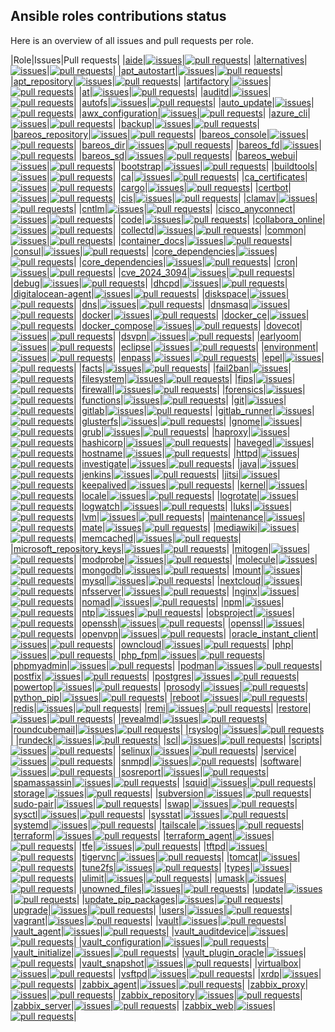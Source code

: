 ## Ansible roles contributions status

Here is an overview of all issues and pull requests per role.

|Role|Issues|Pull requests|
|[aide](https://galaxy.ansible.com/robertdebock/aide)|[![issues](https://img.shields.io/github/issues-raw/robertdebock/ansible-role-aide)](https://github.com/robertdebock/ansible-role-aide/issues)|[![pull requests](https://img.shields.io/github/issues-pr/robertdebock/ansible-role-aide)](https://github.com/robertdebock/ansible-role-aide/pulls)|
|[alternatives](https://galaxy.ansible.com/robertdebock/alternatives)|[![issues](https://img.shields.io/github/issues-raw/robertdebock/ansible-role-alternatives)](https://github.com/robertdebock/ansible-role-alternatives/issues)|[![pull requests](https://img.shields.io/github/issues-pr/robertdebock/ansible-role-alternatives)](https://github.com/robertdebock/ansible-role-alternatives/pulls)|
|[apt_autostart](https://galaxy.ansible.com/robertdebock/apt_autostart)|[![issues](https://img.shields.io/github/issues-raw/robertdebock/ansible-role-apt_autostart)](https://github.com/robertdebock/ansible-role-apt_autostart/issues)|[![pull requests](https://img.shields.io/github/issues-pr/robertdebock/ansible-role-apt_autostart)](https://github.com/robertdebock/ansible-role-apt_autostart/pulls)|
|[apt_repository](https://galaxy.ansible.com/robertdebock/apt_repository)|[![issues](https://img.shields.io/github/issues-raw/robertdebock/ansible-role-apt_repository)](https://github.com/robertdebock/ansible-role-apt_repository/issues)|[![pull requests](https://img.shields.io/github/issues-pr/robertdebock/ansible-role-apt_repository)](https://github.com/robertdebock/ansible-role-apt_repository/pulls)|
|[artifactory](https://galaxy.ansible.com/robertdebock/artifactory)|[![issues](https://img.shields.io/github/issues-raw/robertdebock/ansible-role-artifactory)](https://github.com/robertdebock/ansible-role-artifactory/issues)|[![pull requests](https://img.shields.io/github/issues-pr/robertdebock/ansible-role-artifactory)](https://github.com/robertdebock/ansible-role-artifactory/pulls)|
|[at](https://galaxy.ansible.com/robertdebock/at)|[![issues](https://img.shields.io/github/issues-raw/robertdebock/ansible-role-at)](https://github.com/robertdebock/ansible-role-at/issues)|[![pull requests](https://img.shields.io/github/issues-pr/robertdebock/ansible-role-at)](https://github.com/robertdebock/ansible-role-at/pulls)|
|[auditd](https://galaxy.ansible.com/robertdebock/auditd)|[![issues](https://img.shields.io/github/issues-raw/robertdebock/ansible-role-auditd)](https://github.com/robertdebock/ansible-role-auditd/issues)|[![pull requests](https://img.shields.io/github/issues-pr/robertdebock/ansible-role-auditd)](https://github.com/robertdebock/ansible-role-auditd/pulls)|
|[autofs](https://galaxy.ansible.com/robertdebock/autofs)|[![issues](https://img.shields.io/github/issues-raw/robertdebock/ansible-role-autofs)](https://github.com/robertdebock/ansible-role-autofs/issues)|[![pull requests](https://img.shields.io/github/issues-pr/robertdebock/ansible-role-autofs)](https://github.com/robertdebock/ansible-role-autofs/pulls)|
|[auto_update](https://galaxy.ansible.com/robertdebock/auto_update)|[![issues](https://img.shields.io/github/issues-raw/robertdebock/ansible-role-auto_update)](https://github.com/robertdebock/ansible-role-auto_update/issues)|[![pull requests](https://img.shields.io/github/issues-pr/robertdebock/ansible-role-auto_update)](https://github.com/robertdebock/ansible-role-auto_update/pulls)|
|[awx_configuration](https://galaxy.ansible.com/robertdebock/awx_configuration)|[![issues](https://img.shields.io/github/issues-raw/robertdebock/ansible-role-awx_configuration)](https://github.com/robertdebock/ansible-role-awx_configuration/issues)|[![pull requests](https://img.shields.io/github/issues-pr/robertdebock/ansible-role-awx_configuration)](https://github.com/robertdebock/ansible-role-awx_configuration/pulls)|
|[azure_cli](https://galaxy.ansible.com/robertdebock/azure_cli)|[![issues](https://img.shields.io/github/issues-raw/robertdebock/ansible-role-azure_cli)](https://github.com/robertdebock/ansible-role-azure_cli/issues)|[![pull requests](https://img.shields.io/github/issues-pr/robertdebock/ansible-role-azure_cli)](https://github.com/robertdebock/ansible-role-azure_cli/pulls)|
|[backup](https://galaxy.ansible.com/robertdebock/backup)|[![issues](https://img.shields.io/github/issues-raw/robertdebock/ansible-role-backup)](https://github.com/robertdebock/ansible-role-backup/issues)|[![pull requests](https://img.shields.io/github/issues-pr/robertdebock/ansible-role-backup)](https://github.com/robertdebock/ansible-role-backup/pulls)|
|[bareos_repository](https://galaxy.ansible.com/robertdebock/bareos_repository)|[![issues](https://img.shields.io/github/issues-raw/robertdebock/ansible-role-bareos_repository)](https://github.com/robertdebock/ansible-role-bareos_repository/issues)|[![pull requests](https://img.shields.io/github/issues-pr/robertdebock/ansible-role-bareos_repository)](https://github.com/robertdebock/ansible-role-bareos_repository/pulls)|
|[bareos_console](https://galaxy.ansible.com/robertdebock/bareos_console)|[![issues](https://img.shields.io/github/issues-raw/robertdebock/ansible-role-bareos_console)](https://github.com/robertdebock/ansible-role-bareos_console/issues)|[![pull requests](https://img.shields.io/github/issues-pr/robertdebock/ansible-role-bareos_console)](https://github.com/robertdebock/ansible-role-bareos_console/pulls)|
|[bareos_dir](https://galaxy.ansible.com/robertdebock/bareos_dir)|[![issues](https://img.shields.io/github/issues-raw/robertdebock/ansible-role-bareos_dir)](https://github.com/robertdebock/ansible-role-bareos_dir/issues)|[![pull requests](https://img.shields.io/github/issues-pr/robertdebock/ansible-role-bareos_dir)](https://github.com/robertdebock/ansible-role-bareos_dir/pulls)|
|[bareos_fd](https://galaxy.ansible.com/robertdebock/bareos_fd)|[![issues](https://img.shields.io/github/issues-raw/robertdebock/ansible-role-bareos_fd)](https://github.com/robertdebock/ansible-role-bareos_fd/issues)|[![pull requests](https://img.shields.io/github/issues-pr/robertdebock/ansible-role-bareos_fd)](https://github.com/robertdebock/ansible-role-bareos_fd/pulls)|
|[bareos_sd](https://galaxy.ansible.com/robertdebock/bareos_sd)|[![issues](https://img.shields.io/github/issues-raw/robertdebock/ansible-role-bareos_sd)](https://github.com/robertdebock/ansible-role-bareos_sd/issues)|[![pull requests](https://img.shields.io/github/issues-pr/robertdebock/ansible-role-bareos_sd)](https://github.com/robertdebock/ansible-role-bareos_sd/pulls)|
|[bareos_webui](https://galaxy.ansible.com/robertdebock/bareos_webubareos_webui)|[![issues](https://img.shields.io/github/issues-raw/robertdebock/ansible-role-bareos_webui)](https://github.com/robertdebock/ansible-role-bareos_webui/issues)|[![pull requests](https://img.shields.io/github/issues-pr/robertdebock/ansible-role-bareos_webui)](https://github.com/robertdebock/ansible-role-bareos_webui/pulls)|
|[bootstrap](https://galaxy.ansible.com/robertdebock/bootstrap)|[![issues](https://img.shields.io/github/issues-raw/robertdebock/ansible-role-bootstrap)](https://github.com/robertdebock/ansible-role-bootstrap/issues)|[![pull requests](https://img.shields.io/github/issues-pr/robertdebock/ansible-role-bootstrap)](https://github.com/robertdebock/ansible-role-bootstrap/pulls)|
|[buildtools](https://galaxy.ansible.com/robertdebock/buildtools)|[![issues](https://img.shields.io/github/issues-raw/robertdebock/ansible-role-buildtools)](https://github.com/robertdebock/ansible-role-buildtools/issues)|[![pull requests](https://img.shields.io/github/issues-pr/robertdebock/ansible-role-buildtools)](https://github.com/robertdebock/ansible-role-buildtools/pulls)|
|[ca](https://galaxy.ansible.com/robertdebock/ca)|[![issues](https://img.shields.io/github/issues-raw/robertdebock/ansible-role-ca)](https://github.com/robertdebock/ansible-role-ca/issues)|[![pull requests](https://img.shields.io/github/issues-pr/robertdebock/ansible-role-ca)](https://github.com/robertdebock/ansible-role-ca/pulls)|
|[ca_certificates](https://galaxy.ansible.com/robertdebock/ca_certificates)|[![issues](https://img.shields.io/github/issues-raw/robertdebock/ansible-role-ca_certificates)](https://github.com/robertdebock/ansible-role-ca_certificates/issues)|[![pull requests](https://img.shields.io/github/issues-pr/robertdebock/ansible-role-ca_certificates)](https://github.com/robertdebock/ansible-role-ca_certificates/pulls)|
|[cargo](https://galaxy.ansible.com/robertdebock/cargo)|[![issues](https://img.shields.io/github/issues-raw/robertdebock/ansible-role-cargo)](https://github.com/robertdebock/ansible-role-cargo/issues)|[![pull requests](https://img.shields.io/github/issues-pr/robertdebock/ansible-role-cargo)](https://github.com/robertdebock/ansible-role-cargo/pulls)|
|[certbot](https://galaxy.ansible.com/robertdebock/certbot)|[![issues](https://img.shields.io/github/issues-raw/robertdebock/ansible-role-certbot)](https://github.com/robertdebock/ansible-role-certbot/issues)|[![pull requests](https://img.shields.io/github/issues-pr/robertdebock/ansible-role-certbot)](https://github.com/robertdebock/ansible-role-certbot/pulls)|
|[cis](https://galaxy.ansible.com/robertdebock/cis)|[![issues](https://img.shields.io/github/issues-raw/robertdebock/ansible-role-cis)](https://github.com/robertdebock/ansible-role-cis/issues)|[![pull requests](https://img.shields.io/github/issues-pr/robertdebock/ansible-role-cis)](https://github.com/robertdebock/ansible-role-cis/pulls)|
|[clamav](https://galaxy.ansible.com/robertdebock/clamav)|[![issues](https://img.shields.io/github/issues-raw/robertdebock/ansible-role-clamav)](https://github.com/robertdebock/ansible-role-clamav/issues)|[![pull requests](https://img.shields.io/github/issues-pr/robertdebock/ansible-role-clamav)](https://github.com/robertdebock/ansible-role-clamav/pulls)|
|[cntlm](https://galaxy.ansible.com/robertdebock/cntlm)|[![issues](https://img.shields.io/github/issues-raw/robertdebock/ansible-role-cntlm)](https://github.com/robertdebock/ansible-role-cntlm/issues)|[![pull requests](https://img.shields.io/github/issues-pr/robertdebock/ansible-role-cntlm)](https://github.com/robertdebock/ansible-role-cntlm/pulls)|
|[cisco_anyconnect](https://galaxy.ansible.com/robertdebock/cisco_anyconnect)|[![issues](https://img.shields.io/github/issues-raw/robertdebock/ansible-role-cisco_anyconnect)](https://github.com/robertdebock/ansible-role-cisco_anyconnect/issues)|[![pull requests](https://img.shields.io/github/issues-pr/robertdebock/ansible-role-cisco_anyconnect)](https://github.com/robertdebock/ansible-role-cisco_anyconnect/pulls)|
|[code](https://galaxy.ansible.com/robertdebock/code)|[![issues](https://img.shields.io/github/issues-raw/robertdebock/ansible-role-code)](https://github.com/robertdebock/ansible-role-code/issues)|[![pull requests](https://img.shields.io/github/issues-pr/robertdebock/ansible-role-code)](https://github.com/robertdebock/ansible-role-code/pulls)|
|[collabora_online](https://galaxy.ansible.com/robertdebock/collabora_online)|[![issues](https://img.shields.io/github/issues-raw/robertdebock/ansible-role-collabora_online)](https://github.com/robertdebock/ansible-role-collabora_online/issues)|[![pull requests](https://img.shields.io/github/issues-pr/robertdebock/ansible-role-collabora_online)](https://github.com/robertdebock/ansible-role-collabora_online/pulls)|
|[collectd](https://galaxy.ansible.com/robertdebock/collectd)|[![issues](https://img.shields.io/github/issues-raw/robertdebock/ansible-role-collectd)](https://github.com/robertdebock/ansible-role-collectd/issues)|[![pull requests](https://img.shields.io/github/issues-pr/robertdebock/ansible-role-collectd)](https://github.com/robertdebock/ansible-role-collectd/pulls)|
|[common](https://galaxy.ansible.com/robertdebock/common)|[![issues](https://img.shields.io/github/issues-raw/robertdebock/ansible-role-common)](https://github.com/robertdebock/ansible-role-common/issues)|[![pull requests](https://img.shields.io/github/issues-pr/robertdebock/ansible-role-common)](https://github.com/robertdebock/ansible-role-common/pulls)|
|[container_docs](https://galaxy.ansible.com/robertdebock/container_docs)|[![issues](https://img.shields.io/github/issues-raw/robertdebock/ansible-role-container_docs)](https://github.com/robertdebock/ansible-role-container_docs/issues)|[![pull requests](https://img.shields.io/github/issues-pr/robertdebock/ansible-role-container_docs)](https://github.com/robertdebock/ansible-role-container_docs/pulls)|
|[consul](https://galaxy.ansible.com/robertdebock/consul)|[![issues](https://img.shields.io/github/issues-raw/robertdebock/ansible-role-consul)](https://github.com/robertdebock/ansible-role-consul/issues)|[![pull requests](https://img.shields.io/github/issues-pr/robertdebock/ansible-role-consul)](https://github.com/robertdebock/ansible-role-consul/pulls)|
|[core_dependencies](https://galaxy.ansible.com/robertdebock/core_dependencies)|[![issues](https://img.shields.io/github/issues-raw/robertdebock/ansible-role-core_dependencies)](https://github.com/robertdebock/ansible-role-core_dependencies/issues)|[![pull requests](https://img.shields.io/github/issues-pr/robertdebock/ansible-role-core_dependencies)](https://github.com/robertdebock/ansible-role-core_dependencies/pulls)|
|[core_dependencies](https://galaxy.ansible.com/robertdebock/core_dependencies)|[![issues](https://img.shields.io/github/issues-raw/robertdebock/ansible-role-core_dependencies)](https://github.com/robertdebock/ansible-role-core_dependencies/issues)|[![pull requests](https://img.shields.io/github/issues-pr/robertdebock/ansible-role-core_dependencies)](https://github.com/robertdebock/ansible-role-core_dependencies/pulls)|
|[cron](https://galaxy.ansible.com/robertdebock/cron)|[![issues](https://img.shields.io/github/issues-raw/robertdebock/ansible-role-cron)](https://github.com/robertdebock/ansible-role-cron/issues)|[![pull requests](https://img.shields.io/github/issues-pr/robertdebock/ansible-role-cron)](https://github.com/robertdebock/ansible-role-cron/pulls)|
|[cve_2024_3094](https://galaxy.ansible.com/robertdebock/cve_2024_3094)|[![issues](https://img.shields.io/github/issues-raw/robertdebock/ansible-role-cve_2024_3094)](https://github.com/robertdebock/ansible-role-cve_2024_3094/issues)|[![pull requests](https://img.shields.io/github/issues-pr/robertdebock/ansible-role-cve_2024_3094)](https://github.com/robertdebock/ansible-role-cve_2024_3094/pulls)|
|[debug](https://galaxy.ansible.com/robertdebock/debug)|[![issues](https://img.shields.io/github/issues-raw/robertdebock/ansible-role-debug)](https://github.com/robertdebock/ansible-role-debug/issues)|[![pull requests](https://img.shields.io/github/issues-pr/robertdebock/ansible-role-debug)](https://github.com/robertdebock/ansible-role-debug/pulls)|
|[dhcpd](https://galaxy.ansible.com/robertdebock/dhcpd)|[![issues](https://img.shields.io/github/issues-raw/robertdebock/ansible-role-dhcpd)](https://github.com/robertdebock/ansible-role-dhcpd/issues)|[![pull requests](https://img.shields.io/github/issues-pr/robertdebock/ansible-role-dhcpd)](https://github.com/robertdebock/ansible-role-dhcpd/pulls)|
|[digitalocean-agent](https://galaxy.ansible.com/robertdebock/digitalocean-agent)|[![issues](https://img.shields.io/github/issues-raw/robertdebock/ansible-role-digitalocean-agent)](https://github.com/robertdebock/ansible-role-digitalocean-agent/issues)|[![pull requests](https://img.shields.io/github/issues-pr/robertdebock/ansible-role-digitalocean-agent)](https://github.com/robertdebock/ansible-role-digitalocean-agent/pulls)|
|[diskspace](https://galaxy.ansible.com/robertdebock/diskspace)|[![issues](https://img.shields.io/github/issues-raw/robertdebock/ansible-role-diskspace)](https://github.com/robertdebock/ansible-role-diskspace/issues)|[![pull requests](https://img.shields.io/github/issues-pr/robertdebock/ansible-role-diskspace)](https://github.com/robertdebock/ansible-role-diskspace/pulls)|
|[dns](https://galaxy.ansible.com/robertdebock/dns)|[![issues](https://img.shields.io/github/issues-raw/robertdebock/ansible-role-dns)](https://github.com/robertdebock/ansible-role-dns/issues)|[![pull requests](https://img.shields.io/github/issues-pr/robertdebock/ansible-role-dns)](https://github.com/robertdebock/ansible-role-dns/pulls)|
|[dnsmasq](https://galaxy.ansible.com/robertdebock/dnsmasq)|[![issues](https://img.shields.io/github/issues-raw/robertdebock/ansible-role-dnsmasq)](https://github.com/robertdebock/ansible-role-dnsmasq/issues)|[![pull requests](https://img.shields.io/github/issues-pr/robertdebock/ansible-role-dnsmasq)](https://github.com/robertdebock/ansible-role-dnsmasq/pulls)|
|[docker](https://galaxy.ansible.com/robertdebock/docker)|[![issues](https://img.shields.io/github/issues-raw/robertdebock/ansible-role-docker)](https://github.com/robertdebock/ansible-role-docker/issues)|[![pull requests](https://img.shields.io/github/issues-pr/robertdebock/ansible-role-docker)](https://github.com/robertdebock/ansible-role-docker/pulls)|
|[docker_ce](https://galaxy.ansible.com/robertdebock/docker_ce)|[![issues](https://img.shields.io/github/issues-raw/robertdebock/ansible-role-docker_ce)](https://github.com/robertdebock/ansible-role-docker_ce/issues)|[![pull requests](https://img.shields.io/github/issues-pr/robertdebock/ansible-role-docker_ce)](https://github.com/robertdebock/ansible-role-docker_ce/pulls)|
|[docker_compose](https://galaxy.ansible.com/robertdebock/docker_compose)|[![issues](https://img.shields.io/github/issues-raw/robertdebock/ansible-role-docker_compose)](https://github.com/robertdebock/ansible-role-docker_compose/issues)|[![pull requests](https://img.shields.io/github/issues-pr/robertdebock/ansible-role-docker_compose)](https://github.com/robertdebock/ansible-role-docker_compose/pulls)|
|[dovecot](https://galaxy.ansible.com/robertdebock/dovecot)|[![issues](https://img.shields.io/github/issues-raw/robertdebock/ansible-role-dovecot)](https://github.com/robertdebock/ansible-role-dovecot/issues)|[![pull requests](https://img.shields.io/github/issues-pr/robertdebock/ansible-role-dovecot)](https://github.com/robertdebock/ansible-role-dovecot/pulls)|
|[dsvpn](https://galaxy.ansible.com/robertdebock/dsvpn)|[![issues](https://img.shields.io/github/issues-raw/robertdebock/ansible-role-dsvpn)](https://github.com/robertdebock/ansible-role-dsvpn/issues)|[![pull requests](https://img.shields.io/github/issues-pr/robertdebock/ansible-role-dsvpn)](https://github.com/robertdebock/ansible-role-dsvpn/pulls)|
|[earlyoom](https://galaxy.ansible.com/robertdebock/earlyoom)|[![issues](https://img.shields.io/github/issues-raw/robertdebock/ansible-role-earlyoom)](https://github.com/robertdebock/ansible-role-earlyoom/issues)|[![pull requests](https://img.shields.io/github/issues-pr/robertdebock/ansible-role-earlyoom)](https://github.com/robertdebock/ansible-role-earlyoom/pulls)|
|[eclipse](https://galaxy.ansible.com/robertdebock/eclipse)|[![issues](https://img.shields.io/github/issues-raw/robertdebock/ansible-role-eclipse)](https://github.com/robertdebock/ansible-role-eclipse/issues)|[![pull requests](https://img.shields.io/github/issues-pr/robertdebock/ansible-role-eclipse)](https://github.com/robertdebock/ansible-role-eclipse/pulls)|
|[environment](https://galaxy.ansible.com/robertdebock/environment)|[![issues](https://img.shields.io/github/issues-raw/robertdebock/ansible-role-environment)](https://github.com/robertdebock/ansible-role-environment/issues)|[![pull requests](https://img.shields.io/github/issues-pr/robertdebock/ansible-role-environment)](https://github.com/robertdebock/ansible-role-environment/pulls)|
|[enpass](https://galaxy.ansible.com/robertdebock/enpass)|[![issues](https://img.shields.io/github/issues-raw/robertdebock/ansible-role-enpass)](https://github.com/robertdebock/ansible-role-enpass/issues)|[![pull requests](https://img.shields.io/github/issues-pr/robertdebock/ansible-role-enpass)](https://github.com/robertdebock/ansible-role-enpass/pulls)|
|[epel](https://galaxy.ansible.com/robertdebock/epel)|[![issues](https://img.shields.io/github/issues-raw/robertdebock/ansible-role-epel)](https://github.com/robertdebock/ansible-role-epel/issues)|[![pull requests](https://img.shields.io/github/issues-pr/robertdebock/ansible-role-epel)](https://github.com/robertdebock/ansible-role-epel/pulls)|
|[facts](https://galaxy.ansible.com/robertdebock/facts)|[![issues](https://img.shields.io/github/issues-raw/robertdebock/ansible-role-facts)](https://github.com/robertdebock/ansible-role-facts/issues)|[![pull requests](https://img.shields.io/github/issues-pr/robertdebock/ansible-role-facts)](https://github.com/robertdebock/ansible-role-facts/pulls)|
|[fail2ban](https://galaxy.ansible.com/robertdebock/fail2ban)|[![issues](https://img.shields.io/github/issues-raw/robertdebock/ansible-role-fail2ban)](https://github.com/robertdebock/ansible-role-fail2ban/issues)|[![pull requests](https://img.shields.io/github/issues-pr/robertdebock/ansible-role-fail2ban)](https://github.com/robertdebock/ansible-role-fail2ban/pulls)|
|[filesystem](https://galaxy.ansible.com/robertdebock/filesystem)|[![issues](https://img.shields.io/github/issues-raw/robertdebock/ansible-role-filesystem)](https://github.com/robertdebock/ansible-role-filesystem/issues)|[![pull requests](https://img.shields.io/github/issues-pr/robertdebock/ansible-role-filesystem)](https://github.com/robertdebock/ansible-role-filesystem/pulls)|
|[fips](https://galaxy.ansible.com/robertdebock/fips)|[![issues](https://img.shields.io/github/issues-raw/robertdebock/ansible-role-fips)](https://github.com/robertdebock/ansible-role-fips/issues)|[![pull requests](https://img.shields.io/github/issues-pr/robertdebock/ansible-role-fips)](https://github.com/robertdebock/ansible-role-fips/pulls)|
|[firewall](https://galaxy.ansible.com/robertdebock/firewall)|[![issues](https://img.shields.io/github/issues-raw/robertdebock/ansible-role-firewall)](https://github.com/robertdebock/ansible-role-firewall/issues)|[![pull requests](https://img.shields.io/github/issues-pr/robertdebock/ansible-role-firewall)](https://github.com/robertdebock/ansible-role-firewall/pulls)|
|[forensics](https://galaxy.ansible.com/robertdebock/forensics)|[![issues](https://img.shields.io/github/issues-raw/robertdebock/ansible-role-forensics)](https://github.com/robertdebock/ansible-role-forensics/issues)|[![pull requests](https://img.shields.io/github/issues-pr/robertdebock/ansible-role-forensics)](https://github.com/robertdebock/ansible-role-forensics/pulls)|
|[functions](https://galaxy.ansible.com/robertdebock/functions)|[![issues](https://img.shields.io/github/issues-raw/robertdebock/ansible-role-functions)](https://github.com/robertdebock/ansible-role-functions/issues)|[![pull requests](https://img.shields.io/github/issues-pr/robertdebock/ansible-role-functions)](https://github.com/robertdebock/ansible-role-functions/pulls)|
|[git](https://galaxy.ansible.com/robertdebock/git)|[![issues](https://img.shields.io/github/issues-raw/robertdebock/ansible-role-git)](https://github.com/robertdebock/ansible-role-git/issues)|[![pull requests](https://img.shields.io/github/issues-pr/robertdebock/ansible-role-git)](https://github.com/robertdebock/ansible-role-git/pulls)|
|[gitlab](https://galaxy.ansible.com/robertdebock/gitlab)|[![issues](https://img.shields.io/github/issues-raw/robertdebock/ansible-role-gitlab)](https://github.com/robertdebock/ansible-role-gitlab/issues)|[![pull requests](https://img.shields.io/github/issues-pr/robertdebock/ansible-role-gitlab)](https://github.com/robertdebock/ansible-role-gitlab/pulls)|
|[gitlab_runner](https://galaxy.ansible.com/robertdebock/gitlab_runner)|[![issues](https://img.shields.io/github/issues-raw/robertdebock/ansible-role-gitlab_runner)](https://github.com/robertdebock/ansible-role-gitlab_runner/issues)|[![pull requests](https://img.shields.io/github/issues-pr/robertdebock/ansible-role-gitlab_runner)](https://github.com/robertdebock/ansible-role-gitlab_runner/pulls)|
|[glusterfs](https://galaxy.ansible.com/robertdebock/glusterfs)|[![issues](https://img.shields.io/github/issues-raw/robertdebock/ansible-role-glusterfs)](https://github.com/robertdebock/ansible-role-glusterfs/issues)|[![pull requests](https://img.shields.io/github/issues-pr/robertdebock/ansible-role-glusterfs)](https://github.com/robertdebock/ansible-role-glusterfs/pulls)|
|[gnome](https://galaxy.ansible.com/robertdebock/gnome)|[![issues](https://img.shields.io/github/issues-raw/robertdebock/ansible-role-gnome)](https://github.com/robertdebock/ansible-role-gnome/issues)|[![pull requests](https://img.shields.io/github/issues-pr/robertdebock/ansible-role-gnome)](https://github.com/robertdebock/ansible-role-gnome/pulls)|
|[grub](https://galaxy.ansible.com/robertdebock/grub)|[![issues](https://img.shields.io/github/issues-raw/robertdebock/ansible-role-grub)](https://github.com/robertdebock/ansible-role-grub/issues)|[![pull requests](https://img.shields.io/github/issues-pr/robertdebock/ansible-role-grub)](https://github.com/robertdebock/ansible-role-grub/pulls)|
|[haproxy](https://galaxy.ansible.com/robertdebock/haproxy)|[![issues](https://img.shields.io/github/issues-raw/robertdebock/ansible-role-haproxy)](https://github.com/robertdebock/ansible-role-haproxy/issues)|[![pull requests](https://img.shields.io/github/issues-pr/robertdebock/ansible-role-haproxy)](https://github.com/robertdebock/ansible-role-haproxy/pulls)|
|[hashicorp](https://galaxy.ansible.com/robertdebock/hashicorp)|[![issues](https://img.shields.io/github/issues-raw/robertdebock/ansible-role-hashicorp)](https://github.com/robertdebock/ansible-role-hashicorp/issues)|[![pull requests](https://img.shields.io/github/issues-pr/robertdebock/ansible-role-hashicorp)](https://github.com/robertdebock/ansible-role-hashicorp/pulls)|
|[haveged](https://galaxy.ansible.com/robertdebock/haveged)|[![issues](https://img.shields.io/github/issues-raw/robertdebock/ansible-role-haveged)](https://github.com/robertdebock/ansible-role-haveged/issues)|[![pull requests](https://img.shields.io/github/issues-pr/robertdebock/ansible-role-haveged)](https://github.com/robertdebock/ansible-role-haveged/pulls)|
|[hostname](https://galaxy.ansible.com/robertdebock/hostname)|[![issues](https://img.shields.io/github/issues-raw/robertdebock/ansible-role-hostname)](https://github.com/robertdebock/ansible-role-hostname/issues)|[![pull requests](https://img.shields.io/github/issues-pr/robertdebock/ansible-role-hostname)](https://github.com/robertdebock/ansible-role-hostname/pulls)|
|[httpd](https://galaxy.ansible.com/robertdebock/httpd)|[![issues](https://img.shields.io/github/issues-raw/robertdebock/ansible-role-httpd)](https://github.com/robertdebock/ansible-role-httpd/issues)|[![pull requests](https://img.shields.io/github/issues-pr/robertdebock/ansible-role-httpd)](https://github.com/robertdebock/ansible-role-httpd/pulls)|
|[investigate](https://galaxy.ansible.com/robertdebock/investigate)|[![issues](https://img.shields.io/github/issues-raw/robertdebock/ansible-role-investigate)](https://github.com/robertdebock/ansible-role-investigate/issues)|[![pull requests](https://img.shields.io/github/issues-pr/robertdebock/ansible-role-investigate)](https://github.com/robertdebock/ansible-role-investigate/pulls)|
|[java](https://galaxy.ansible.com/robertdebock/java)|[![issues](https://img.shields.io/github/issues-raw/robertdebock/ansible-role-java)](https://github.com/robertdebock/ansible-role-java/issues)|[![pull requests](https://img.shields.io/github/issues-pr/robertdebock/ansible-role-java)](https://github.com/robertdebock/ansible-role-java/pulls)|
|[jenkins](https://galaxy.ansible.com/robertdebock/jenkins)|[![issues](https://img.shields.io/github/issues-raw/robertdebock/ansible-role-jenkins)](https://github.com/robertdebock/ansible-role-jenkins/issues)|[![pull requests](https://img.shields.io/github/issues-pr/robertdebock/ansible-role-jenkins)](https://github.com/robertdebock/ansible-role-jenkins/pulls)|
|[jitsi](https://galaxy.ansible.com/robertdebock/jitsi)|[![issues](https://img.shields.io/github/issues-raw/robertdebock/ansible-role-jitsi)](https://github.com/robertdebock/ansible-role-jitsi/issues)|[![pull requests](https://img.shields.io/github/issues-pr/robertdebock/ansible-role-jitsi)](https://github.com/robertdebock/ansible-role-jitsi/pulls)|
|[keepalived](https://galaxy.ansible.com/robertdebock/keepalived)|[![issues](https://img.shields.io/github/issues-raw/robertdebock/ansible-role-keepalived)](https://github.com/robertdebock/ansible-role-keepalived/issues)|[![pull requests](https://img.shields.io/github/issues-pr/robertdebock/ansible-role-keepalived)](https://github.com/robertdebock/ansible-role-keepalived/pulls)|
|[kernel](https://galaxy.ansible.com/robertdebock/kernel)|[![issues](https://img.shields.io/github/issues-raw/robertdebock/ansible-role-kernel)](https://github.com/robertdebock/ansible-role-kernel/issues)|[![pull requests](https://img.shields.io/github/issues-pr/robertdebock/ansible-role-kernel)](https://github.com/robertdebock/ansible-role-kernel/pulls)|
|[locale](https://galaxy.ansible.com/robertdebock/locale)|[![issues](https://img.shields.io/github/issues-raw/robertdebock/ansible-role-locale)](https://github.com/robertdebock/ansible-role-locale/issues)|[![pull requests](https://img.shields.io/github/issues-pr/robertdebock/ansible-role-locale)](https://github.com/robertdebock/ansible-role-locale/pulls)|
|[logrotate](https://galaxy.ansible.com/robertdebock/logrotate)|[![issues](https://img.shields.io/github/issues-raw/robertdebock/ansible-role-logrotate)](https://github.com/robertdebock/ansible-role-logrotate/issues)|[![pull requests](https://img.shields.io/github/issues-pr/robertdebock/ansible-role-logrotate)](https://github.com/robertdebock/ansible-role-logrotate/pulls)|
|[logwatch](https://galaxy.ansible.com/robertdebock/logwatch)|[![issues](https://img.shields.io/github/issues-raw/robertdebock/ansible-role-logwatch)](https://github.com/robertdebock/ansible-role-logwatch/issues)|[![pull requests](https://img.shields.io/github/issues-pr/robertdebock/ansible-role-logwatch)](https://github.com/robertdebock/ansible-role-logwatch/pulls)|
|[luks](https://galaxy.ansible.com/robertdebock/luks)|[![issues](https://img.shields.io/github/issues-raw/robertdebock/ansible-role-luks)](https://github.com/robertdebock/ansible-role-luks/issues)|[![pull requests](https://img.shields.io/github/issues-pr/robertdebock/ansible-role-luks)](https://github.com/robertdebock/ansible-role-luks/pulls)|
|[lvm](https://galaxy.ansible.com/robertdebock/lvm)|[![issues](https://img.shields.io/github/issues-raw/robertdebock/ansible-role-lvm)](https://github.com/robertdebock/ansible-role-lvm/issues)|[![pull requests](https://img.shields.io/github/issues-pr/robertdebock/ansible-role-lvm)](https://github.com/robertdebock/ansible-role-lvm/pulls)|
|[maintenance](https://galaxy.ansible.com/robertdebock/maintenance)|[![issues](https://img.shields.io/github/issues-raw/robertdebock/ansible-role-maintenance)](https://github.com/robertdebock/ansible-role-maintenance/issues)|[![pull requests](https://img.shields.io/github/issues-pr/robertdebock/ansible-role-maintenance)](https://github.com/robertdebock/ansible-role-maintenance/pulls)|
|[mate](https://galaxy.ansible.com/robertdebock/mate)|[![issues](https://img.shields.io/github/issues-raw/robertdebock/ansible-role-mate)](https://github.com/robertdebock/ansible-role-mate/issues)|[![pull requests](https://img.shields.io/github/issues-pr/robertdebock/ansible-role-maintenance)](https://github.com/robertdebock/ansible-role-mate/pulls)|
|[mediawiki](https://galaxy.ansible.com/robertdebock/mediawiki)|[![issues](https://img.shields.io/github/issues-raw/robertdebock/ansible-role-mediawiki)](https://github.com/robertdebock/ansible-role-mediawiki/issues)|[![pull requests](https://img.shields.io/github/issues-pr/robertdebock/ansible-role-mediawiki)](https://github.com/robertdebock/ansible-role-mediawiki/pulls)|
|[memcached](https://galaxy.ansible.com/robertdebock/memcached)|[![issues](https://img.shields.io/github/issues-raw/robertdebock/ansible-role-memcached)](https://github.com/robertdebock/ansible-role-memcached/issues)|[![pull requests](https://img.shields.io/github/issues-pr/robertdebock/ansible-role-memcached)](https://github.com/robertdebock/ansible-role-memcached/pulls)|
|[microsoft_repository_keys](https://galaxy.ansible.com/robertdebock/microsoft_repository_keys)|[![issues](https://img.shields.io/github/issues-raw/robertdebock/ansible-role-microsoft_repository_keys)](https://github.com/robertdebock/ansible-role-microsoft_repository_keys/issues)|[![pull requests](https://img.shields.io/github/issues-pr/robertdebock/ansible-role-microsoft_repository_keys)](https://github.com/robertdebock/ansible-role-microsoft_repository_keys/pulls)|
|[mitogen](https://galaxy.ansible.com/robertdebock/mitogen)|[![issues](https://img.shields.io/github/issues-raw/robertdebock/ansible-role-mitogen)](https://github.com/robertdebock/ansible-role-mitogen/issues)|[![pull requests](https://img.shields.io/github/issues-pr/robertdebock/ansible-role-mitogen)](https://github.com/robertdebock/ansible-role-mitogen/pulls)|
|[modprobe](https://galaxy.ansible.com/robertdebock/modprobe)|[![issues](https://img.shields.io/github/issues-raw/robertdebock/ansible-role-modprobe)](https://github.com/robertdebock/ansible-role-modprobe/issues)|[![pull requests](https://img.shields.io/github/issues-pr/robertdebock/ansible-role-modprobe)](https://github.com/robertdebock/ansible-role-modprobe/pulls)|
|[molecule](https://galaxy.ansible.com/robertdebock/molecule)|[![issues](https://img.shields.io/github/issues-raw/robertdebock/ansible-role-molecule)](https://github.com/robertdebock/ansible-role-molecule/issues)|[![pull requests](https://img.shields.io/github/issues-pr/robertdebock/ansible-role-molecule)](https://github.com/robertdebock/ansible-role-molecule/pulls)|
|[mongodb](https://galaxy.ansible.com/robertdebock/mongodb)|[![issues](https://img.shields.io/github/issues-raw/robertdebock/ansible-role-mongodb)](https://github.com/robertdebock/ansible-role-mongodb/issues)|[![pull requests](https://img.shields.io/github/issues-pr/robertdebock/ansible-role-mongodb)](https://github.com/robertdebock/ansible-role-mongodb/pulls)|
|[mount](https://galaxy.ansible.com/robertdebock/mount)|[![issues](https://img.shields.io/github/issues-raw/robertdebock/ansible-role-mount)](https://github.com/robertdebock/ansible-role-mount/issues)|[![pull requests](https://img.shields.io/github/issues-pr/robertdebock/ansible-role-mount)](https://github.com/robertdebock/ansible-role-mount/pulls)|
|[mysql](https://galaxy.ansible.com/robertdebock/mysql)|[![issues](https://img.shields.io/github/issues-raw/robertdebock/ansible-role-mysql)](https://github.com/robertdebock/ansible-role-mysql/issues)|[![pull requests](https://img.shields.io/github/issues-pr/robertdebock/ansible-role-mysql)](https://github.com/robertdebock/ansible-role-mysql/pulls)|
|[nextcloud](https://galaxy.ansible.com/robertdebock/nextcloud)|[![issues](https://img.shields.io/github/issues-raw/robertdebock/ansible-role-nextcloud)](https://github.com/robertdebock/ansible-role-nextcloud/issues)|[![pull requests](https://img.shields.io/github/issues-pr/robertdebock/ansible-role-nextcloud)](https://github.com/robertdebock/ansible-role-nextcloud/pulls)|
|[nfsserver](https://galaxy.ansible.com/robertdebock/nfsserver)|[![issues](https://img.shields.io/github/issues-raw/robertdebock/ansible-role-nfsserver)](https://github.com/robertdebock/ansible-role-nfsserver/issues)|[![pull requests](https://img.shields.io/github/issues-pr/robertdebock/ansible-role-nfsserver)](https://github.com/robertdebock/ansible-role-nfsserver/pulls)|
|[nginx](https://galaxy.ansible.com/robertdebock/nginx)|[![issues](https://img.shields.io/github/issues-raw/robertdebock/ansible-role-nginx)](https://github.com/robertdebock/ansible-role-nginx/issues)|[![pull requests](https://img.shields.io/github/issues-pr/robertdebock/ansible-role-nginx)](https://github.com/robertdebock/ansible-role-nginx/pulls)|
|[nomad](https://galaxy.ansible.com/robertdebock/nomad)|[![issues](https://img.shields.io/github/issues-raw/robertdebock/ansible-role-nomad)](https://github.com/robertdebock/ansible-role-nomad/issues)|[![pull requests](https://img.shields.io/github/issues-pr/robertdebock/ansible-role-nomad)](https://github.com/robertdebock/ansible-role-nomad/pulls)|
|[npm](https://galaxy.ansible.com/robertdebock/npm)|[![issues](https://img.shields.io/github/issues-raw/robertdebock/ansible-role-npm)](https://github.com/robertdebock/ansible-role-npm/issues)|[![pull requests](https://img.shields.io/github/issues-pr/robertdebock/ansible-role-npm)](https://github.com/robertdebock/ansible-role-npm/pulls)|
|[ntp](https://galaxy.ansible.com/robertdebock/ntp)|[![issues](https://img.shields.io/github/issues-raw/robertdebock/ansible-role-ntp)](https://github.com/robertdebock/ansible-role-ntp/issues)|[![pull requests](https://img.shields.io/github/issues-pr/robertdebock/ansible-role-ntp)](https://github.com/robertdebock/ansible-role-ntp/pulls)|
|[obsproject](https://galaxy.ansible.com/robertdebock/obsproject)|[![issues](https://img.shields.io/github/issues-raw/robertdebock/ansible-role-obsproject)](https://github.com/robertdebock/ansible-role-obsproject/issues)|[![pull requests](https://img.shields.io/github/issues-pr/robertdebock/ansible-role-obsproject)](https://github.com/robertdebock/ansible-role-obsproject/pulls)|
|[openssh](https://galaxy.ansible.com/robertdebock/openssh)|[![issues](https://img.shields.io/github/issues-raw/robertdebock/ansible-role-openssh)](https://github.com/robertdebock/ansible-role-openssh/issues)|[![pull requests](https://img.shields.io/github/issues-pr/robertdebock/ansible-role-openssh)](https://github.com/robertdebock/ansible-role-openssh/pulls)|
|[openssl](https://galaxy.ansible.com/robertdebock/openssl)|[![issues](https://img.shields.io/github/issues-raw/robertdebock/ansible-role-openssl)](https://github.com/robertdebock/ansible-role-openssl/issues)|[![pull requests](https://img.shields.io/github/issues-pr/robertdebock/ansible-role-openssl)](https://github.com/robertdebock/ansible-role-openssl/pulls)|
|[openvpn](https://galaxy.ansible.com/robertdebock/openvpn)|[![issues](https://img.shields.io/github/issues-raw/robertdebock/ansible-role-openvpn)](https://github.com/robertdebock/ansible-role-openvpn/issues)|[![pull requests](https://img.shields.io/github/issues-pr/robertdebock/ansible-role-openvpn)](https://github.com/robertdebock/ansible-role-openvpn/pulls)|
|[oracle_instant_client](https://galaxy.ansible.com/robertdebock/oracle_instant_client)|[![issues](https://img.shields.io/github/issues-raw/robertdebock/ansible-role-oracle_instant_client)](https://github.com/robertdebock/ansible-role-oracle_instant_client/issues)|[![pull requests](https://img.shields.io/github/issues-pr/robertdebock/ansible-role-oracle_instant_client)](https://github.com/robertdebock/ansible-role-oracle_instant_client/pulls)|
|[owncloud](https://galaxy.ansible.com/robertdebock/owncloud)|[![issues](https://img.shields.io/github/issues-raw/robertdebock/ansible-role-owncloud)](https://github.com/robertdebock/ansible-role-owncloud/issues)|[![pull requests](https://img.shields.io/github/issues-pr/robertdebock/ansible-role-owncloud)](https://github.com/robertdebock/ansible-role-owncloud/pulls)|
|[php](https://galaxy.ansible.com/robertdebock/php)|[![issues](https://img.shields.io/github/issues-raw/robertdebock/ansible-role-php)](https://github.com/robertdebock/ansible-role-php/issues)|[![pull requests](https://img.shields.io/github/issues-pr/robertdebock/ansible-role-php)](https://github.com/robertdebock/ansible-role-php/pulls)|
|[php_fpm](https://galaxy.ansible.com/robertdebock/php_fpm)|[![issues](https://img.shields.io/github/issues-raw/robertdebock/ansible-role-php_fpm)](https://github.com/robertdebock/ansible-role-php_fpm/issues)|[![pull requests](https://img.shields.io/github/issues-pr/robertdebock/ansible-role-php_fpm)](https://github.com/robertdebock/ansible-role-php_fpm/pulls)|
|[phpmyadmin](https://galaxy.ansible.com/robertdebock/phpmyadmin)|[![issues](https://img.shields.io/github/issues-raw/robertdebock/ansible-role-phpmyadmin)](https://github.com/robertdebock/ansible-role-phpmyadmin/issues)|[![pull requests](https://img.shields.io/github/issues-pr/robertdebock/ansible-role-phpmyadmin)](https://github.com/robertdebock/ansible-role-phpmyadmin/pulls)|
|[podman](https://galaxy.ansible.com/robertdebock/podman)|[![issues](https://img.shields.io/github/issues-raw/robertdebock/ansible-role-podman)](https://github.com/robertdebock/ansible-role-podman/issues)|[![pull requests](https://img.shields.io/github/issues-pr/robertdebock/ansible-role-podman)](https://github.com/robertdebock/ansible-role-podman/pulls)|
|[postfix](https://galaxy.ansible.com/robertdebock/postfix)|[![issues](https://img.shields.io/github/issues-raw/robertdebock/ansible-role-postfix)](https://github.com/robertdebock/ansible-role-postfix/issues)|[![pull requests](https://img.shields.io/github/issues-pr/robertdebock/ansible-role-postfix)](https://github.com/robertdebock/ansible-role-postfix/pulls)|
|[postgres](https://galaxy.ansible.com/robertdebock/postgres)|[![issues](https://img.shields.io/github/issues-raw/robertdebock/ansible-role-postgres)](https://github.com/robertdebock/ansible-role-postgres/issues)|[![pull requests](https://img.shields.io/github/issues-pr/robertdebock/ansible-role-postgres)](https://github.com/robertdebock/ansible-role-postgres/pulls)|
|[powertop](https://galaxy.ansible.com/robertdebock/powertop)|[![issues](https://img.shields.io/github/issues-raw/robertdebock/ansible-role-powertop)](https://github.com/robertdebock/ansible-role-powertop/issues)|[![pull requests](https://img.shields.io/github/issues-pr/robertdebock/ansible-role-powertop)](https://github.com/robertdebock/ansible-role-powertop/pulls)|
|[prosody](https://galaxy.ansible.com/robertdebock/prosody)|[![issues](https://img.shields.io/github/issues-raw/robertdebock/ansible-role-prosody)](https://github.com/robertdebock/ansible-role-prosody/issues)|[![pull requests](https://img.shields.io/github/issues-pr/robertdebock/ansible-role-prosody)](https://github.com/robertdebock/ansible-role-prosody/pulls)|
|[python_pip](https://galaxy.ansible.com/robertdebock/python_pip)|[![issues](https://img.shields.io/github/issues-raw/robertdebock/ansible-role-python_pip)](https://github.com/robertdebock/ansible-role-python_pip/issues)|[![pull requests](https://img.shields.io/github/issues-pr/robertdebock/ansible-role-python_pip)](https://github.com/robertdebock/ansible-role-python_pip/pulls)|
|[reboot](https://galaxy.ansible.com/robertdebock/reboot)|[![issues](https://img.shields.io/github/issues-raw/robertdebock/ansible-role-reboot)](https://github.com/robertdebock/ansible-role-reboot/issues)|[![pull requests](https://img.shields.io/github/issues-pr/robertdebock/ansible-role-reboot)](https://github.com/robertdebock/ansible-role-reboot/pulls)|
|[redis](https://galaxy.ansible.com/robertdebock/redis)|[![issues](https://img.shields.io/github/issues-raw/robertdebock/ansible-role-redis)](https://github.com/robertdebock/ansible-role-redis/issues)|[![pull requests](https://img.shields.io/github/issues-pr/robertdebock/ansible-role-redis)](https://github.com/robertdebock/ansible-role-redis/pulls)|
|[remi](https://galaxy.ansible.com/robertdebock/remi)|[![issues](https://img.shields.io/github/issues-raw/robertdebock/ansible-role-remi)](https://github.com/robertdebock/ansible-role-remi/issues)|[![pull requests](https://img.shields.io/github/issues-pr/robertdebock/ansible-role-remi)](https://github.com/robertdebock/ansible-role-remi/pulls)|
|[restore](https://galaxy.ansible.com/robertdebock/restore)|[![issues](https://img.shields.io/github/issues-raw/robertdebock/ansible-role-restore)](https://github.com/robertdebock/ansible-role-restore/issues)|[![pull requests](https://img.shields.io/github/issues-pr/robertdebock/ansible-role-restore)](https://github.com/robertdebock/ansible-role-restore/pulls)|
|[revealmd](https://galaxy.ansible.com/robertdebock/revealmd)|[![issues](https://img.shields.io/github/issues-raw/robertdebock/ansible-role-revealmd)](https://github.com/robertdebock/ansible-role-revealmd/issues)|[![pull requests](https://img.shields.io/github/issues-pr/robertdebock/ansible-role-revealmd)](https://github.com/robertdebock/ansible-role-revealmd/pulls)|
|[roundcubemail](https://galaxy.ansible.com/robertdebock/roundcubemail)|[![issues](https://img.shields.io/github/issues-raw/robertdebock/ansible-role-roundcubemail)](https://github.com/robertdebock/ansible-role-roundcubemail/issues)|[![pull requests](https://img.shields.io/github/issues-pr/robertdebock/ansible-role-roundcubemail)](https://github.com/robertdebock/ansible-role-roundcubemail/pulls)|
|[rsyslog](https://galaxy.ansible.com/robertdebock/rsyslog)|[![issues](https://img.shields.io/github/issues-raw/robertdebock/ansible-role-rsyslog)](https://github.com/robertdebock/ansible-role-rsyslog/issues)|[![pull requests](https://img.shields.io/github/issues-pr/robertdebock/ansible-role-rsyslog)](https://github.com/robertdebock/ansible-role-rsyslog/pulls)|
|[rundeck](https://galaxy.ansible.com/robertdebock/rundeck)|[![issues](https://img.shields.io/github/issues-raw/robertdebock/ansible-role-rundeck)](https://github.com/robertdebock/ansible-role-rundeck/issues)|[![pull requests](https://img.shields.io/github/issues-pr/robertdebock/ansible-role-rundeck)](https://github.com/robertdebock/ansible-role-rundeck/pulls)|
|[scl](https://galaxy.ansible.com/robertdebock/scl)|[![issues](https://img.shields.io/github/issues-raw/robertdebock/ansible-role-scl)](https://github.com/robertdebock/ansible-role-scl/issues)|[![pull requests](https://img.shields.io/github/issues-pr/robertdebock/ansible-role-scl)](https://github.com/robertdebock/ansible-role-scl/pulls)|
|[scripts](https://galaxy.ansible.com/robertdebock/scripts)|[![issues](https://img.shields.io/github/issues-raw/robertdebock/ansible-role-scripts)](https://github.com/robertdebock/ansible-role-scripts/issues)|[![pull requests](https://img.shields.io/github/issues-pr/robertdebock/ansible-role-scripts)](https://github.com/robertdebock/ansible-role-scripts/pulls)|
|[selinux](https://galaxy.ansible.com/robertdebock/selinux)|[![issues](https://img.shields.io/github/issues-raw/robertdebock/ansible-role-selinux)](https://github.com/robertdebock/ansible-role-selinux/issues)|[![pull requests](https://img.shields.io/github/issues-pr/robertdebock/ansible-role-selinux)](https://github.com/robertdebock/ansible-role-selinux/pulls)|
|[service](https://galaxy.ansible.com/robertdebock/service)|[![issues](https://img.shields.io/github/issues-raw/robertdebock/ansible-role-service)](https://github.com/robertdebock/ansible-role-service/issues)|[![pull requests](https://img.shields.io/github/issues-pr/robertdebock/ansible-role-service)](https://github.com/robertdebock/ansible-role-service/pulls)|
|[snmpd](https://galaxy.ansible.com/robertdebock/snmpd)|[![issues](https://img.shields.io/github/issues-raw/robertdebock/ansible-role-snmpd)](https://github.com/robertdebock/ansible-role-snmpd/issues)|[![pull requests](https://img.shields.io/github/issues-pr/robertdebock/ansible-role-snmpd)](https://github.com/robertdebock/ansible-role-snmpd/pulls)|
|[software](https://galaxy.ansible.com/robertdebock/software)|[![issues](https://img.shields.io/github/issues-raw/robertdebock/ansible-role-software)](https://github.com/robertdebock/ansible-role-software/issues)|[![pull requests](https://img.shields.io/github/issues-pr/robertdebock/ansible-role-software)](https://github.com/robertdebock/ansible-role-software/pulls)|
|[sosreport](https://galaxy.ansible.com/robertdebock/sosreport)|[![issues](https://img.shields.io/github/issues-raw/robertdebock/ansible-role-sosreport)](https://github.com/robertdebock/ansible-role-sosreport/issues)|[![pull requests](https://img.shields.io/github/issues-pr/robertdebock/ansible-role-sosreport)](https://github.com/robertdebock/ansible-role-sosreport/pulls)|
|[spamassassin](https://galaxy.ansible.com/robertdebock/spamassassin)|[![issues](https://img.shields.io/github/issues-raw/robertdebock/ansible-role-spamassassin)](https://github.com/robertdebock/ansible-role-spamassassin/issues)|[![pull requests](https://img.shields.io/github/issues-pr/robertdebock/ansible-role-spamassassin)](https://github.com/robertdebock/ansible-role-spamassassin/pulls)|
|[squid](https://galaxy.ansible.com/robertdebock/squid)|[![issues](https://img.shields.io/github/issues-raw/robertdebock/ansible-role-squid)](https://github.com/robertdebock/ansible-role-squid/issues)|[![pull requests](https://img.shields.io/github/issues-pr/robertdebock/ansible-role-squid)](https://github.com/robertdebock/ansible-role-squid/pulls)|
|[storage](https://galaxy.ansible.com/robertdebock/storage)|[![issues](https://img.shields.io/github/issues-raw/robertdebock/ansible-role-storage)](https://github.com/robertdebock/ansible-role-storage/issues)|[![pull requests](https://img.shields.io/github/issues-pr/robertdebock/ansible-role-storage)](https://github.com/robertdebock/ansible-role-storage/pulls)|
|[subversion](https://galaxy.ansible.com/robertdebock/subversion)|[![issues](https://img.shields.io/github/issues-raw/robertdebock/ansible-role-subversion)](https://github.com/robertdebock/ansible-role-subversion/issues)|[![pull requests](https://img.shields.io/github/issues-pr/robertdebock/ansible-role-subversion)](https://github.com/robertdebock/ansible-role-subversion/pulls)|
|[sudo-pair](https://galaxy.ansible.com/robertdebock/sudo-pair)|[![issues](https://img.shields.io/github/issues-raw/robertdebock/ansible-role-sudo-pair)](https://github.com/robertdebock/ansible-role-sudo-pair/issues)|[![pull requests](https://img.shields.io/github/issues-pr/robertdebock/ansible-role-sudo-pair)](https://github.com/robertdebock/ansible-role-sudo-pair/pulls)|
|[swap](https://galaxy.ansible.com/robertdebock/swap)|[![issues](https://img.shields.io/github/issues-raw/robertdebock/ansible-role-swap)](https://github.com/robertdebock/ansible-role-swap/issues)|[![pull requests](https://img.shields.io/github/issues-pr/robertdebock/ansible-role-swap)](https://github.com/robertdebock/ansible-role-swap/pulls)|
|[sysctl](https://galaxy.ansible.com/robertdebock/sysctl)|[![issues](https://img.shields.io/github/issues-raw/robertdebock/ansible-role-sysctl)](https://github.com/robertdebock/ansible-role-sysctl/issues)|[![pull requests](https://img.shields.io/github/issues-pr/robertdebock/ansible-role-sysctl)](https://github.com/robertdebock/ansible-role-sysctl/pulls)|
|[sysstat](https://galaxy.ansible.com/robertdebock/sysstat)|[![issues](https://img.shields.io/github/issues-raw/robertdebock/ansible-role-sysstat)](https://github.com/robertdebock/ansible-role-sysstat/issues)|[![pull requests](https://img.shields.io/github/issues-pr/robertdebock/ansible-role-sysstat)](https://github.com/robertdebock/ansible-role-sysstat/pulls)|
|[systemd](https://galaxy.ansible.com/robertdebock/systemd)|[![issues](https://img.shields.io/github/issues-raw/robertdebock/ansible-role-systemd)](https://github.com/robertdebock/ansible-role-systemd/issues)|[![pull requests](https://img.shields.io/github/issues-pr/robertdebock/ansible-role-systemd)](https://github.com/robertdebock/ansible-role-systemd/pulls)|
|[tailscale](https://galaxy.ansible.com/robertdebock/tailscale)|[![issues](https://img.shields.io/github/issues-raw/robertdebock/ansible-role-tailscale)](https://github.com/robertdebock/ansible-role-tailscale/issues)|[![pull requests](https://img.shields.io/github/issues-pr/robertdebock/ansible-role-tailscale)](https://github.com/robertdebock/ansible-role-tailscale/pulls)|
|[terraform](https://galaxy.ansible.com/robertdebock/terraform)|[![issues](https://img.shields.io/github/issues-raw/robertdebock/ansible-role-terraform)](https://github.com/robertdebock/ansible-role-terraform/issues)|[![pull requests](https://img.shields.io/github/issues-pr/robertdebock/ansible-role-terraform)](https://github.com/robertdebock/ansible-role-terraform/pulls)|
|[terraform_agent](https://galaxy.ansible.com/robertdebock/terraform_agent)|[![issues](https://img.shields.io/github/issues-raw/robertdebock/ansible-role-terraform_agent)](https://github.com/robertdebock/ansible-role-terraform_agent/issues)|[![pull requests](https://img.shields.io/github/issues-pr/robertdebock/ansible-role-terraform_agent)](https://github.com/robertdebock/ansible-role-terraform_agent/pulls)|
|[tfe](https://galaxy.ansible.com/robertdebock/tfe)|[![issues](https://img.shields.io/github/issues-raw/robertdebock/ansible-role-tfe)](https://github.com/robertdebock/ansible-role-tfe/issues)|[![pull requests](https://img.shields.io/github/issues-pr/robertdebock/ansible-role-tfe)](https://github.com/robertdebock/ansible-role-tfe/pulls)|
|[tftpd](https://galaxy.ansible.com/robertdebock/tftpd)|[![issues](https://img.shields.io/github/issues-raw/robertdebock/ansible-role-tftpd)](https://github.com/robertdebock/ansible-role-tftpd/issues)|[![pull requests](https://img.shields.io/github/issues-pr/robertdebock/ansible-role-tftpd)](https://github.com/robertdebock/ansible-role-tftpd/pulls)|
|[tigervnc](https://galaxy.ansible.com/robertdebock/tigervnc)|[![issues](https://img.shields.io/github/issues-raw/robertdebock/ansible-role-tigervnc)](https://github.com/robertdebock/ansible-role-tigervnc/issues)|[![pull requests](https://img.shields.io/github/issues-pr/robertdebock/ansible-role-tigervnc)](https://github.com/robertdebock/ansible-role-tigervnc/pulls)|
|[tomcat](https://galaxy.ansible.com/robertdebock/tomcat)|[![issues](https://img.shields.io/github/issues-raw/robertdebock/ansible-role-tomcat)](https://github.com/robertdebock/ansible-role-tomcat/issues)|[![pull requests](https://img.shields.io/github/issues-pr/robertdebock/ansible-role-tomcat)](https://github.com/robertdebock/ansible-role-tomcat/pulls)|
|[tune2fs](https://galaxy.ansible.com/robertdebock/tune2fs)|[![issues](https://img.shields.io/github/issues-raw/robertdebock/ansible-role-tune2fs)](https://github.com/robertdebock/ansible-role-tune2fs/issues)|[![pull requests](https://img.shields.io/github/issues-pr/robertdebock/ansible-role-tune2fs)](https://github.com/robertdebock/ansible-role-tune2fs/pulls)|
|[types](https://galaxy.ansible.com/robertdebock/types)|[![issues](https://img.shields.io/github/issues-raw/robertdebock/ansible-role-types)](https://github.com/robertdebock/ansible-role-types/issues)|[![pull requests](https://img.shields.io/github/issues-pr/robertdebock/ansible-role-types)](https://github.com/robertdebock/ansible-role-types/pulls)|
|[ulimit](https://galaxy.ansible.com/robertdebock/ulimit)|[![issues](https://img.shields.io/github/issues-raw/robertdebock/ansible-role-ulimit)](https://github.com/robertdebock/ansible-role-ulimit/issues)|[![pull requests](https://img.shields.io/github/issues-pr/robertdebock/ansible-role-ulimit)](https://github.com/robertdebock/ansible-role-ulimit/pulls)|
|[umask](https://galaxy.ansible.com/robertdebock/umask)|[![issues](https://img.shields.io/github/issues-raw/robertdebock/ansible-role-umask)](https://github.com/robertdebock/ansible-role-umask/issues)|[![pull requests](https://img.shields.io/github/issues-pr/robertdebock/ansible-role-umask)](https://github.com/robertdebock/ansible-role-umask/pulls)|
|[unowned_files](https://galaxy.ansible.com/robertdebock/unowned_files)|[![issues](https://img.shields.io/github/issues-raw/robertdebock/ansible-role-unowned_files)](https://github.com/robertdebock/ansible-role-unowned_files/issues)|[![pull requests](https://img.shields.io/github/issues-pr/robertdebock/ansible-role-unowned_files)](https://github.com/robertdebock/ansible-role-unowned_files/pulls)|
|[update](https://galaxy.ansible.com/robertdebock/update)|[![issues](https://img.shields.io/github/issues-raw/robertdebock/ansible-role-update)](https://github.com/robertdebock/ansible-role-update/issues)|[![pull requests](https://img.shields.io/github/issues-pr/robertdebock/ansible-role-update)](https://github.com/robertdebock/ansible-role-update/pulls)|
|[update_pip_packages](https://galaxy.ansible.com/robertdebock/update_pip_packages)|[![issues](https://img.shields.io/github/issues-raw/robertdebock/ansible-role-update_pip_packages)](https://github.com/robertdebock/ansible-role-update_pip_packages/issues)|[![pull requests](https://img.shields.io/github/issues-pr/robertdebock/ansible-role-update_pip_packages)](https://github.com/robertdebock/ansible-role-update_pip_packages/pulls)|
|[upgrade](https://galaxy.ansible.com/robertdebock/upgrade)|[![issues](https://img.shields.io/github/issues-raw/robertdebock/ansible-role-upgrade)](https://github.com/robertdebock/ansible-role-upgrade/issues)|[![pull requests](https://img.shields.io/github/issues-pr/robertdebock/ansible-role-upgrade)](https://github.com/robertdebock/ansible-role-upgrade/pulls)|
|[users](https://galaxy.ansible.com/robertdebock/users)|[![issues](https://img.shields.io/github/issues-raw/robertdebock/ansible-role-users)](https://github.com/robertdebock/ansible-role-users/issues)|[![pull requests](https://img.shields.io/github/issues-pr/robertdebock/ansible-role-users)](https://github.com/robertdebock/ansible-role-users/pulls)|
|[vagrant](https://galaxy.ansible.com/robertdebock/vagrant)|[![issues](https://img.shields.io/github/issues-raw/robertdebock/ansible-role-vagrant)](https://github.com/robertdebock/ansible-role-vagrant/issues)|[![pull requests](https://img.shields.io/github/issues-pr/robertdebock/ansible-role-vagrant)](https://github.com/robertdebock/ansible-role-vagrant/pulls)|
|[vault](https://galaxy.ansible.com/robertdebock/vault)|[![issues](https://img.shields.io/github/issues-raw/robertdebock/ansible-role-vault)](https://github.com/robertdebock/ansible-role-vault/issues)|[![pull requests](https://img.shields.io/github/issues-pr/robertdebock/ansible-role-vault)](https://github.com/robertdebock/ansible-role-vault/pulls)|
|[vault_agent](https://galaxy.ansible.com/robertdebock/vault_agent)|[![issues](https://img.shields.io/github/issues-raw/robertdebock/ansible-role-vault_agent)](https://github.com/robertdebock/ansible-role-vault_agent/issues)|[![pull requests](https://img.shields.io/github/issues-pr/robertdebock/ansible-role-vault_agent)](https://github.com/robertdebock/ansible-role-vault_agent/pulls)|
|[vault_auditdevice](https://galaxy.ansible.com/robertdebock/vault_auditdevice)|[![issues](https://img.shields.io/github/issues-raw/robertdebock/ansible-role-vault_auditdevice)](https://github.com/robertdebock/ansible-role-vault_auditdevice/issues)|[![pull requests](https://img.shields.io/github/issues-pr/robertdebock/ansible-role-vault_auditdevice)](https://github.com/robertdebock/ansible-role-vault_auditdevice/pulls)|
|[vault_configuration](https://galaxy.ansible.com/robertdebock/vault_configuration)|[![issues](https://img.shields.io/github/issues-raw/robertdebock/ansible-role-vault_configuration)](https://github.com/robertdebock/ansible-role-vault_configuration/issues)|[![pull requests](https://img.shields.io/github/issues-pr/robertdebock/ansible-role-vault_configuration)](https://github.com/robertdebock/ansible-role-vault_configuration/pulls)|
|[vault_initialize](https://galaxy.ansible.com/robertdebock/vault_initialize)|[![issues](https://img.shields.io/github/issues-raw/robertdebock/ansible-role-vault_initialize)](https://github.com/robertdebock/ansible-role-vault_initialize/issues)|[![pull requests](https://img.shields.io/github/issues-pr/robertdebock/ansible-role-vault_initialize)](https://github.com/robertdebock/ansible-role-vault_initialize/pulls)|
|[vault_plugin_oracle](https://galaxy.ansible.com/robertdebock/vault_plugin_oracle)|[![issues](https://img.shields.io/github/issues-raw/robertdebock/ansible-role-vault_plugin_oracle)](https://github.com/robertdebock/ansible-role-vault_plugin_oracle/issues)|[![pull requests](https://img.shields.io/github/issues-pr/robertdebock/ansible-role-vault_plugin_oracle)](https://github.com/robertdebock/ansible-role-vault_plugin_oracle/pulls)|
|[vault_snapshot](https://galaxy.ansible.com/robertdebock/vault_snapshot)|[![issues](https://img.shields.io/github/issues-raw/robertdebock/ansible-role-vault_snapshot)](https://github.com/robertdebock/ansible-role-vault_snapshot/issues)|[![pull requests](https://img.shields.io/github/issues-pr/robertdebock/ansible-role-vault_snapshot)](https://github.com/robertdebock/ansible-role-vault_snapshot/pulls)|
|[virtualbox](https://galaxy.ansible.com/robertdebock/virtualbox)|[![issues](https://img.shields.io/github/issues-raw/robertdebock/ansible-role-virtualbox)](https://github.com/robertdebock/ansible-role-virtualbox/issues)|[![pull requests](https://img.shields.io/github/issues-pr/robertdebock/ansible-role-virtualbox)](https://github.com/robertdebock/ansible-role-virtualbox/pulls)|
|[vsftpd](https://galaxy.ansible.com/robertdebock/vsftpd)|[![issues](https://img.shields.io/github/issues-raw/robertdebock/ansible-role-vsftpd)](https://github.com/robertdebock/ansible-role-vsftpd/issues)|[![pull requests](https://img.shields.io/github/issues-pr/robertdebock/ansible-role-vsftpd)](https://github.com/robertdebock/ansible-role-vsftpd/pulls)|
|[xrdp](https://galaxy.ansible.com/robertdebock/xrdp)|[![issues](https://img.shields.io/github/issues-raw/robertdebock/ansible-role-xrdp)](https://github.com/robertdebock/ansible-role-xrdp/issues)|[![pull requests](https://img.shields.io/github/issues-pr/robertdebock/ansible-role-xrdp)](https://github.com/robertdebock/ansible-role-xrdp/pulls)|
|[zabbix_agent](https://galaxy.ansible.com/robertdebock/zabbix_agent)|[![issues](https://img.shields.io/github/issues-raw/robertdebock/ansible-role-zabbix_agent)](https://github.com/robertdebock/ansible-role-zabbix_agent/issues)|[![pull requests](https://img.shields.io/github/issues-pr/robertdebock/ansible-role-zabbix_agent)](https://github.com/robertdebock/ansible-role-zabbix_agent/pulls)|
|[zabbix_proxy](https://galaxy.ansible.com/robertdebock/zabbix_proxy)|[![issues](https://img.shields.io/github/issues-raw/robertdebock/ansible-role-zabbix_proxy)](https://github.com/robertdebock/ansible-role-zabbix_proxy/issues)|[![pull requests](https://img.shields.io/github/issues-pr/robertdebock/ansible-role-zabbix_proxy)](https://github.com/robertdebock/ansible-role-zabbix_proxy/pulls)|
|[zabbix_repository](https://galaxy.ansible.com/robertdebock/zabbix_repository)|[![issues](https://img.shields.io/github/issues-raw/robertdebock/ansible-role-zabbix_repository)](https://github.com/robertdebock/ansible-role-zabbix_repository/issues)|[![pull requests](https://img.shields.io/github/issues-pr/robertdebock/ansible-role-zabbix_repository)](https://github.com/robertdebock/ansible-role-zabbix_repository/pulls)|
|[zabbix_server](https://galaxy.ansible.com/robertdebock/zabbix_server)|[![issues](https://img.shields.io/github/issues-raw/robertdebock/ansible-role-zabbix_server)](https://github.com/robertdebock/ansible-role-zabbix_server/issues)|[![pull requests](https://img.shields.io/github/issues-pr/robertdebock/ansible-role-zabbix_server)](https://github.com/robertdebock/ansible-role-zabbix_server/pulls)|
|[zabbix_web](https://galaxy.ansible.com/robertdebock/zabbix_web)|[![issues](https://img.shields.io/github/issues-raw/robertdebock/ansible-role-zabbix_web)](https://github.com/robertdebock/ansible-role-zabbix_web/issues)|[![pull requests](https://img.shields.io/github/issues-pr/robertdebock/ansible-role-zabbix_web)](https://github.com/robertdebock/ansible-role-zabbix_web/pulls)|
